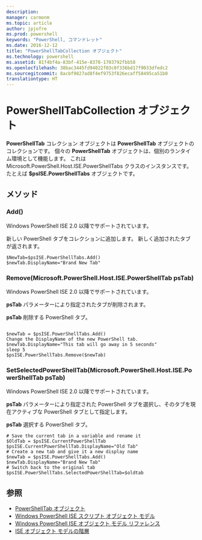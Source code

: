 ```yaml
---
description: 
manager: carmonm
ms.topic: article
author: jpjofre
ms.prod: powershell
keywords: "PowerShell, コマンドレット"
ms.date: 2016-12-12
title: "PowerShellTabCollection オブジェクト"
ms.technology: powershell
ms.assetid: 81f4bf4a-83bf-415e-8378-1703792fbb58
ms.openlocfilehash: 38bac3445fd94022f03c0f336bd17f9033dfedc2
ms.sourcegitcommit: 8acbf9827ad8f4ef9753f826ecaff58495ca51b0
translationtype: HT
---
```

# <a name="the-powershelltabcollection-object"></a>PowerShellTabCollection オブジェクト
  **PowerShellTab** コレクション オブジェクトは **PowerShellTab** オブジェクトのコレクションです。 個々の **PowerShellTab** オブジェクトは、個別のランタイム環境として機能します。 これは Microsoft.PowerShell.Host.ISE.PowerShellTabs クラスのインスタンスです。 たとえば **$psISE.PowerShellTabs** オブジェクトです。

## <a name="methods"></a>メソッド

### <a name="add"></a>Add\(\)
  Windows PowerShell ISE 2.0 以降でサポートされています。 

 新しい PowerShell タブをコレクションに追加します。 新しく追加されたタブが返されます。

```
$NewTab=$psISE.PowerShellTabs.Add()
$newTab.DisplayName="Brand New Tab"
```

### <a name="removemicrosoftpowershellhostisepowershelltab-pstab"></a>Remove\(Microsoft.PowerShell.Host.ISE.PowerShellTab psTab\)
  Windows PowerShell ISE 2.0 以降でサポートされています。 

 **psTab** パラメーターにより指定されたタブが削除されます。

 **psTab**
 削除する PowerShell タブ。

```

$newTab = $psISE.PowerShellTabs.Add()
Change the DisplayName of the new PowerShell tab. 
$newTab.DisplayName="This tab will go away in 5 seconds" 
sleep 5 
$psISE.PowerShellTabs.Remove($newTab)
```

### <a name="setselectedpowershelltabmicrosoftpowershellhostisepowershelltab-pstab"></a>SetSelectedPowerShellTab\(Microsoft.PowerShell.Host.ISE.PowerShellTab psTab\)
  Windows PowerShell ISE 2.0 以降でサポートされています。 

 **psTab** パラメーターにより指定された PowerShell タブを選択し、そのタブを現在アクティブな PowerShell タブとして指定します。

 **psTab**
 選択する PowerShell タブ。

```
# Save the current tab in a variable and rename it
$OldTab = $psISE.CurrentPowerShellTab
$psISE.CurrentPowerShellTab.DisplayName="Old Tab"
# Create a new tab and give it a new display name
$newTab = $psISE.PowerShellTabs.Add()
$newTab.DisplayName="Brand New Tab" 
# Switch back to the original tab
$psISE.PowerShellTabs.SelectedPowerShellTab=$oldtab
```

## <a name="see-also"></a>参照
- [PowerShellTab オブジェクト](The-PowerShellTab-Object.md) 
- [Windows PowerShell ISE スクリプト オブジェクト モデル](../ise/The-Windows-PowerShell-ISE-Scripting-Object-Model.md) 
- [Windows PowerShell ISE オブジェクト モデル リファレンス](../ise/Windows-PowerShell-ISE-Object-Model-Reference.md) 
- [ISE オブジェクト モデルの階層](../ise/The-ISE-Object-Model-Hierarchy.md)

  
